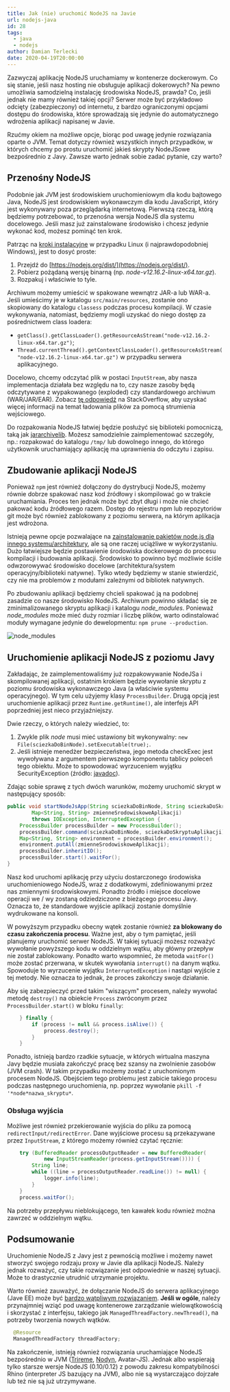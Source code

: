 ```yaml
---
title: Jak (nie) uruchomić NodeJS na Javie
url: nodejs-java
id: 28
tags:
  - java
  - nodejs
author: Damian Terlecki
date: 2020-04-19T20:00:00
---
```


Zazwyczaj aplikację NodeJS uruchamiamy w kontenerze dockerowym. Co się stanie, jeśli nasz hosting nie obsługuje aplikacji dokerowych? Na pewno umożliwia samodzielną instalację środowiska NodeJS, prawda? Co, jeśli jednak nie mamy również takiej opcji? Serwer może być przykładowo odcięty (zabezpieczony) od internetu, z bardzo ograniczonymi opcjami dostępu do środowiska, które sprowadzają się jedynie do automatycznego wdrożenia aplikacji napisanej w Javie.

Rzućmy okiem na możliwe opcje, biorąc pod uwagę jedynie rozwiązania oparte o JVM. Temat dotyczy również wszystkich innych przypadków, w których chcemy po prostu uruchomić jakieś skrypty NodeJSowe bezpośrednio z Javy. Zawsze warto jednak sobie zadać pytanie, czy warto?

## Przenośny NodeJS

Podobnie jak JVM jest środowiskiem uruchomieniowym dla kodu bajtowego Java, NodeJS jest środowiskiem wykonawczym dla kodu JavaScript, który jest wykonywany poza przeglądarką internetową. Pierwszą rzeczą, którą będziemy potrzebować, to przenośna wersja NodeJS dla systemu docelowego. Jeśli masz już zainstalowane środowisko i chcesz jedynie wykonać kod, możesz pominąć ten krok.

Patrząc na [kroki instalacyjne](https://github.com/nodejs/help/wiki/Installation) w przypadku Linux (i najprawdopodobniej Windows), jest to dosyć proste:
1. Przejdź do [https://nodejs.org/dist/](https://nodejs.org/dist/).
2. Pobierz pożądaną wersję binarną (np. *node-v12.16.2-linux-x64.tar.gz*).
3. Rozpakuj i właściwie to tyle.

Archiwum możemy umieścić w spakowane wewnątrz JAR-a lub WAR-a. Jeśli umieścimy je w katalogu `src/main/resources`, zostanie ono skopiowany do katalogu `classess` podczas procesu kompilacji. W czasie wykonywania, natomiast, będziemy mogli uzyskać do niego dostęp za pośrednictwem class loadera:
- `getClass().getClassLoader().getResourceAsStream("node-v12.16.2-linux-x64.tar.gz")`;
- `Thread.currentThread().getContextClassLoader().getResourceAsStream("node-v12.16.2-linux-x64.tar.gz")` w przypadku serwera aplikacyjnego.

Docelowo, chcemy odczytać plik w postaci `InputStream`, aby nasza implementacja działała bez względu na to, czy nasze zasoby będą odczytywane z wypakowanego (exploded) czy standardowego archiwum (WAR/JAR/EAR). Zobacz [tę odpowiedź](https://stackoverflow.com/questions/676250/different-ways-of-loading-a-file-as-an-inputstream) na StackOverflow, aby uzyskać więcej informacji na temat ładowania plików za pomocą strumienia wejściowego.

Do rozpakowania NodeJS łatwiej będzie posłużyć się biblioteki pomocniczą, taką jak [jararchivelib](https://rauschig.org/jarchivelib/). Możesz samodzielnie zaimplementować szczegóły, np.: rozpakować do katalogu `/tmp/` lub dowolnego innego, do którego użytkownik uruchamiający aplikację ma uprawnienia do odczytu i zapisu.

## Zbudowanie aplikacji NodeJS

Ponieważ `npm` jest również dołączony do dystrybucji NodeJS, możemy równie dobrze spakować nasz kod źródłowy i skompilować go w trakcie uruchamiania. Proces ten jednak może być zbyt długi i może nie chcieć pakować kodu źródłowego razem. Dostęp do rejestru npm lub repozytoriów git może być również zablokowany z poziomu serwera, na którym aplikacja jest wdrożona.

Istnieją pewne opcje pozwalające na [zainstalowanie pakietów node.js dla innego systemu/architektury](https://stackoverflow.com/questions/24961623/installing-node-js-packages-for-different-architecture), ale są one raczej uciążliwe w wykorzystaniu. Dużo łatwiejsze będzie postawienie środowiska dockerowego do procesu kompilacji i budowania aplikacji. Środowisko to powinno być możliwie ściśle odwzorowywać środowisko docelowe (architektura/system operacyjny/biblioteki natywne). Tylko wtedy będziemy w stanie stwierdzić, czy nie ma problemów z modułami zależnymi od bibliotek natywnych.

Po zbudowaniu aplikacji będziemy chcieli spakować ją na podobnej zasadzie co nasze środowisko NodeJS. Archiwum powinno składać się ze zminimalizowanego skryptu aplikacji i katalogu *node_modules*. Ponieważ *node_modules* może mieć duży rozmiar i liczbę plików, warto odinstalować moduły wymagane jedynie do dewelopmentu: `npm prune --production`.

<img src="/img/hq/node_modules.jpg" alt="node_modules" title="node_modules">

## Uruchomienie aplikacji NodeJS z poziomu Javy

Zakładając, że zaimplementowaliśmy już rozpakowywanie NodeJSa i skompilowanej aplikacji, ostatnim krokiem będzie wywołanie skryptu z poziomu środowiska wykonawczego Java (a właściwie systemu operacyjnego). W tym celu użyjemy klasy `ProcessBuilder`. Drugą opcją jest uruchomienie aplikacji przez `Runtime.getRuntime()`, ale interfejs API poprzedniej jest nieco przyjaźniejszy.

Dwie rzeczy, o których należy wiedzieć, to:
1. Zwykle plik *node* musi mieć ustawiony bit wykonywalny: `new File(sciezkaDoBinNode).setExecutable(true);`.
2. Jeśli istnieje menedżer bezpieczeństwa, jego metoda checkExec jest wywoływana z argumentem pierwszego komponentu tablicy poleceń tego obiektu. Może to spowodować wyrzuceniem wyjątku SecurityException (źródło: [javadoc](https://docs.oracle.com/javase/8/docs/api/java/lang/ProcessBuilder.html)).

Zdając sobie sprawę z tych dwóch warunków, możemy uruchomić skrypt w następujący sposób:

```java
public void startNodeJsApp(String sciezkaDoBinNode, String sciezkaDoSkryptuAplikacji,
        Map<String, String> zmienneSrodowiskoweAplikacji)
        throws IOException, InterruptedException {
    ProcessBuilder processBuilder = new ProcessBuilder();
    processBuilder.command(sciezkaDoBinNode, sciezkaDoSkryptuAplikacji);
    Map<String, String> environment = processBuilder.environment();
    environment.putAll(zmienneSrodowiskoweAplikacji);
    processBuilder.inheritIO();
    processBuilder.start().waitFor();
}
```

Nasz kod uruchomi aplikację przy użyciu dostarczonego środowiska uruchomieniowego NodeJS, wraz z dodatkowymi, zdefiniowanymi przez nas zmiennymi środowiskowymi. Ponadto źródło i miejsce docelowe operacji we / wy zostaną odziedziczone z bieżącego procesu Javy. Oznacza to, że standardowe wyjście aplikacji zostanie domyślnie wydrukowane na konsoli.

W powyższym przypadku obecny wątek zostanie również **za blokowany do czasu zakończenia procesu**. Ważne jest, aby o tym pamiętać, jeśli planujemy uruchomić serwer NodeJS. W takiej sytuacji możesz rozważyć wywołanie powyższego kodu w oddzielnym wątku, aby główny przepływ nie został zablokowany. Ponadto warto wspomnieć, że metoda `waitFor()` może zostać przerwana, w skutek wywołania `interrupt()` na danym wątku. Spowoduje to wyrzucenie wyjątku `InterruptedException` i nastąpi wyjście z tej metody. Nie oznacza to jednak, że proces zakończy swoje działanie.

Aby się zabezpieczyć przed takim "wiszącym" procesem, należy wywołać metodę `destroy()` na obiekcie `Process` zwróconym przez `ProcessBuilder.start()` w bloku `finally`:
```java
    } finally {
        if (process != null && process.isAlive()) {
            process.destroy();
        }
    }
```

Ponadto, istnieją bardzo rzadkie sytuacje, w których wirtualna maszyna Javy będzie musiała zakończyć pracę bez szansy na zwolnienie zasobów (JVM crash). W takim przypadku możemy zostać z uruchomionym procesem NodeJS. Obejściem tego problemu jest zabicie takiego procesu podczas następnego uruchomienia, np. poprzez wywołanie `pkill -f '*node*nazwa_skryptu*`.

### Obsługa wyjścia

Możliwe jest również przekierowanie wyjścia do pliku za pomocą `redirectInput/redirectError`. Dane wyjściowe procesu są przekazywane przez `InputStream`, z którego możemy również czytać ręcznie:

```java
    try (BufferedReader processOutputReader = new BufferedReader(
            new InputStreamReader(process.getInputStream()))) {
        String line;
        while ((line = processOutputReader.readLine()) != null) {
            logger.info(line);
        }
    }
    process.waitFor();
```

Na potrzeby przepływu nieblokującego, ten kawałek kodu również można zawrzeć w oddzielnym wątku.

## Podsumowanie

Uruchomienie NodeJS z Javy jest z pewnością możliwe i możemy nawet stworzyć swojego rodzaju proxy w Javie dla aplikacji NodeJS. Należy jednak rozważyć, czy takie rozwiązanie jest odpowiednie w naszej sytuacji. Może to drastycznie utrudnić utrzymanie projektu.

Warto również zauważyć, że dołączanie NodeJS do serwera aplikacyjnego (Jave EE) może być [bardzo wątpliwym rozwiązaniem](https://www.oracle.com/technetwork/java/restrictions-142267.html). **Jeśli w ogóle**, należy przynajmniej wziąć pod uwagę kontenerowe zarządzanie wielowątkowością i skorzystać z interfejsu, takiego jak `ManagedThreadFactory.newThread()`, na potrzeby tworzenia nowych wątków.

```java
  @Resource
  ManagedThreadFactory threadFactory;
```

Na zakończenie, istnieją również rozwiązania uruchamiające NodeJS bezpośrednio w JVM ([Trireme](https://github.com/apigee/trireme), [Nodyn](https://www.nodyn.io), Avatar-JS). Jednak albo wspierają tylko starsze wersje NodeJS (0.10/0.12) z powodu zakresu kompatybilności Rhino (interpreter JS bazujący na JVM), albo nie są wystarczająco dojrzałe lub też nie są już utrzymywane.